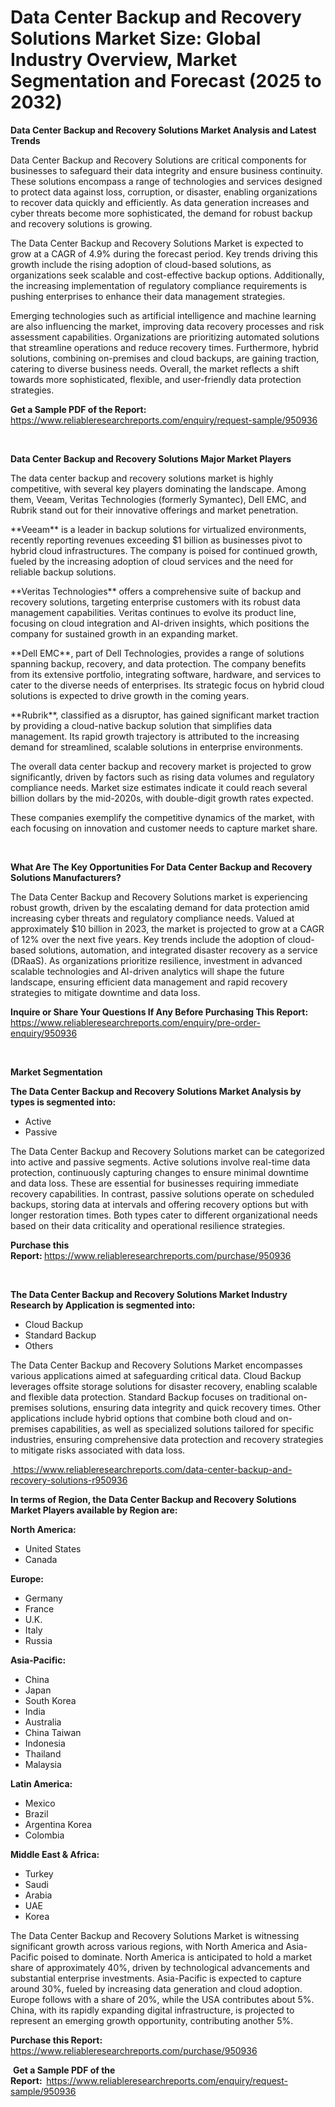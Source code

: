 <p><h1>Data Center Backup and Recovery Solutions Market Size: Global Industry Overview, Market Segmentation and Forecast (2025 to 2032)</h1></p><p><strong>Data Center Backup and Recovery Solutions Market Analysis and Latest Trends</strong></p>
<p><p>Data Center Backup and Recovery Solutions are critical components for businesses to safeguard their data integrity and ensure business continuity. These solutions encompass a range of technologies and services designed to protect data against loss, corruption, or disaster, enabling organizations to recover data quickly and efficiently. As data generation increases and cyber threats become more sophisticated, the demand for robust backup and recovery solutions is growing.</p><p>The Data Center Backup and Recovery Solutions Market is expected to grow at a CAGR of 4.9% during the forecast period. Key trends driving this growth include the rising adoption of cloud-based solutions, as organizations seek scalable and cost-effective backup options. Additionally, the increasing implementation of regulatory compliance requirements is pushing enterprises to enhance their data management strategies. </p><p>Emerging technologies such as artificial intelligence and machine learning are also influencing the market, improving data recovery processes and risk assessment capabilities. Organizations are prioritizing automated solutions that streamline operations and reduce recovery times. Furthermore, hybrid solutions, combining on-premises and cloud backups, are gaining traction, catering to diverse business needs. Overall, the market reflects a shift towards more sophisticated, flexible, and user-friendly data protection strategies.</p></p>
<p><strong>Get a Sample PDF of the Report:&nbsp;</strong> <a href="https://www.reliableresearchreports.com/enquiry/request-sample/950936?utm_campaign=2487&utm_medium=2&utm_source=Github&utm_content=ia&utm_term=17042025&utm_id=data-center-backup-and-recovery-solutions">https://www.reliableresearchreports.com/enquiry/request-sample/950936</a></p>
<p>&nbsp;</p>
<p><strong>Data Center Backup and Recovery Solutions Major Market Players</strong></p>
<p><p>The data center backup and recovery solutions market is highly competitive, with several key players dominating the landscape. Among them, Veeam, Veritas Technologies (formerly Symantec), Dell EMC, and Rubrik stand out for their innovative offerings and market penetration.</p><p>**Veeam** is a leader in backup solutions for virtualized environments, recently reporting revenues exceeding $1 billion as businesses pivot to hybrid cloud infrastructures. The company is poised for continued growth, fueled by the increasing adoption of cloud services and the need for reliable backup solutions.</p><p>**Veritas Technologies** offers a comprehensive suite of backup and recovery solutions, targeting enterprise customers with its robust data management capabilities. Veritas continues to evolve its product line, focusing on cloud integration and AI-driven insights, which positions the company for sustained growth in an expanding market.</p><p>**Dell EMC**, part of Dell Technologies, provides a range of solutions spanning backup, recovery, and data protection. The company benefits from its extensive portfolio, integrating software, hardware, and services to cater to the diverse needs of enterprises. Its strategic focus on hybrid cloud solutions is expected to drive growth in the coming years.</p><p>**Rubrik**, classified as a disruptor, has gained significant market traction by providing a cloud-native backup solution that simplifies data management. Its rapid growth trajectory is attributed to the increasing demand for streamlined, scalable solutions in enterprise environments.</p><p>The overall data center backup and recovery market is projected to grow significantly, driven by factors such as rising data volumes and regulatory compliance needs. Market size estimates indicate it could reach several billion dollars by the mid-2020s, with double-digit growth rates expected.</p><p>These companies exemplify the competitive dynamics of the market, with each focusing on innovation and customer needs to capture market share.</p></p>
<p>&nbsp;</p>
<p><strong>What Are The Key Opportunities For Data Center Backup and Recovery Solutions Manufacturers?</strong></p>
<p><p>The Data Center Backup and Recovery Solutions market is experiencing robust growth, driven by the escalating demand for data protection amid increasing cyber threats and regulatory compliance needs. Valued at approximately $10 billion in 2023, the market is projected to grow at a CAGR of 12% over the next five years. Key trends include the adoption of cloud-based solutions, automation, and integrated disaster recovery as a service (DRaaS). As organizations prioritize resilience, investment in advanced scalable technologies and AI-driven analytics will shape the future landscape, ensuring efficient data management and rapid recovery strategies to mitigate downtime and data loss.</p></p>
<p><strong>Inquire or Share Your Questions If Any Before Purchasing This Report:</strong> <a href="https://www.reliableresearchreports.com/enquiry/pre-order-enquiry/950936?utm_campaign=2487&utm_medium=2&utm_source=Github&utm_content=ia&utm_term=17042025&utm_id=data-center-backup-and-recovery-solutions">https://www.reliableresearchreports.com/enquiry/pre-order-enquiry/950936</a></p>
<p>&nbsp;</p>
<p><strong>Market Segmentation</strong></p>
<p><strong>The Data Center Backup and Recovery Solutions Market Analysis by types is segmented into:</strong></p>
<p><ul><li>Active</li><li>Passive</li></ul></p>
<p><p>The Data Center Backup and Recovery Solutions market can be categorized into active and passive segments. Active solutions involve real-time data protection, continuously capturing changes to ensure minimal downtime and data loss. These are essential for businesses requiring immediate recovery capabilities. In contrast, passive solutions operate on scheduled backups, storing data at intervals and offering recovery options but with longer restoration times. Both types cater to different organizational needs based on their data criticality and operational resilience strategies.</p></p>
<p><strong>Purchase this Report:&nbsp;</strong><a href="https://www.reliableresearchreports.com/purchase/950936?utm_campaign=2487&utm_medium=2&utm_source=Github&utm_content=ia&utm_term=17042025&utm_id=data-center-backup-and-recovery-solutions">https://www.reliableresearchreports.com/purchase/950936</a></p>
<p>&nbsp;</p>
<p><strong>The Data Center Backup and Recovery Solutions Market Industry Research by Application is segmented into:</strong></p>
<p><ul><li>Cloud Backup</li><li>Standard Backup</li><li>Others</li></ul></p>
<p><p>The Data Center Backup and Recovery Solutions Market encompasses various applications aimed at safeguarding critical data. Cloud Backup leverages offsite storage solutions for disaster recovery, enabling scalable and flexible data protection. Standard Backup focuses on traditional on-premises solutions, ensuring data integrity and quick recovery times. Other applications include hybrid options that combine both cloud and on-premises capabilities, as well as specialized solutions tailored for specific industries, ensuring comprehensive data protection and recovery strategies to mitigate risks associated with data loss.</p></p>
<p><a href="https://www.reliableresearchreports.com/data-center-backup-and-recovery-solutions-r950936?utm_campaign=2487&utm_medium=2&utm_source=Github&utm_content=ia&utm_term=17042025&utm_id=data-center-backup-and-recovery-solutions">&nbsp;https://www.reliableresearchreports.com/data-center-backup-and-recovery-solutions-r950936</a></p>
<p><strong>In terms of Region, the Data Center Backup and Recovery Solutions Market Players available by Region are:</strong></p>
<p>
    <p> <strong> North America: </strong>
        <ul>
            <li>United States</li>
            <li>Canada</li>
        </ul>
        </p> 
    <p> <strong> Europe: </strong>
        <ul>
            <li>Germany</li>
            <li>France</li>
            <li>U.K.</li>
            <li>Italy</li>
            <li>Russia</li>
        </ul>
        </p> 
    <p> <strong> Asia-Pacific: </strong>
        <ul>
            <li>China</li>
            <li>Japan</li>
            <li>South Korea</li>
            <li>India</li>
            <li>Australia</li>
            <li>China Taiwan</li>
            <li>Indonesia</li>
            <li>Thailand</li>
            <li>Malaysia</li>
        </ul>
        </p> 
    <p> <strong> Latin America: </strong>
        <ul>
            <li>Mexico</li>
            <li>Brazil</li>
            <li>Argentina Korea</li>
            <li>Colombia</li>
        </ul>
        </p> 
    <p> <strong> Middle East & Africa: </strong>
        <ul>
            <li>Turkey</li>
            <li>Saudi</li>
            <li>Arabia</li>
            <li>UAE</li>
            <li>Korea</li>
        </ul>
    </p>
    </p>
<p><p>The Data Center Backup and Recovery Solutions Market is witnessing significant growth across various regions, with North America and Asia-Pacific poised to dominate. North America is anticipated to hold a market share of approximately 40%, driven by technological advancements and substantial enterprise investments. Asia-Pacific is expected to capture around 30%, fueled by increasing data generation and cloud adoption. Europe follows with a share of 20%, while the USA contributes about 5%. China, with its rapidly expanding digital infrastructure, is projected to represent an emerging growth opportunity, contributing another 5%.</p></p>
<p><strong>Purchase this Report: </strong><a href="https://www.reliableresearchreports.com/purchase/950936?utm_campaign=2487&utm_medium=2&utm_source=Github&utm_content=ia&utm_term=17042025&utm_id=data-center-backup-and-recovery-solutions">https://www.reliableresearchreports.com/purchase/950936</a></p>
<p>&nbsp;<strong>Get a Sample PDF of the Report:&nbsp;&nbsp;</strong><a href="https://www.reliableresearchreports.com/enquiry/request-sample/950936?utm_campaign=2487&utm_medium=2&utm_source=Github&utm_content=ia&utm_term=17042025&utm_id=data-center-backup-and-recovery-solutions">https://www.reliableresearchreports.com/enquiry/request-sample/950936</a></p>
<p><strong></strong></p>
<p><p></p><p></p><p></p></p>
